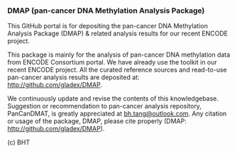 ### DMAP (pan-cancer DNA Methylation Analysis Package)

This GitHub portal is for depositing the pan-cancer DNA Methylation Analysis Package (DMAP) & related analysis results for our recent ENCODE project.

This package is mainly for the analysis of pan-cancer DNA methylation data from ENCODE Consortium portal. We have already use the toolkit in our recent ENCODE project. All the curated reference sources and read-to-use pan-cancer analysis results are deposited at: http://github.com/gladex/DMAP.

We continuously update and revise the contents of this knowledgebase. Suggestion or recommendation to pan-cancer analysis repository, PanCanDMAT, is greatly appreciated at bh.tang@outlook.com. Any citation or usage of the package, DMAP, please cite properly (DMAP: http://github.com/gladex/DMAP).

(c) BHT
